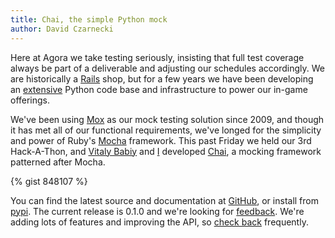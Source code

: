 ```yaml
---
title: Chai, the simple Python mock
author: David Czarnecki
---
```

Here at Agora we take testing seriously, insisting that full test coverage always be part of a deliverable and adjusting our schedules accordingly. We are historically a [Rails](http://blog.agoragames.com/category/engineering/ruby-engineering/) shop, but for a few years we have been developing an [extensive](http://blog.agoragames.com/2010/06/28/lifting-the-tail-inside-agora-skunk-works/) Python code base and infrastructure to power our in-game offerings.

 We've been using [Mox](http://code.google.com/p/pymox/) as our mock testing solution since 2009, and though it has met all of our functional requirements, we've longed for the simplicity and power of Ruby's [Mocha](http://mocha.rubyforge.org/) framework. This past Friday we held our 3rd Hack-A-Thon, and [Vitaly Babiy](https://github.com/vbabiy) and [I](https://github.com/awestendorf) developed [Chai](https://github.com/agoragames/chai/), a mocking framework patterned after Mocha.

 {% gist 848107 %}

 You can find the latest source and documentation at [GitHub](https://github.com/agoragames/chai/), or install from [pypi](http://pypi.python.org/pypi/chai). The current release is 0.1.0 and we're looking for [feedback](https://github.com/agoragames/chai/issues). We're adding lots of features and improving the API, so [check back](https://github.com/agoragames/chai/) frequently.
